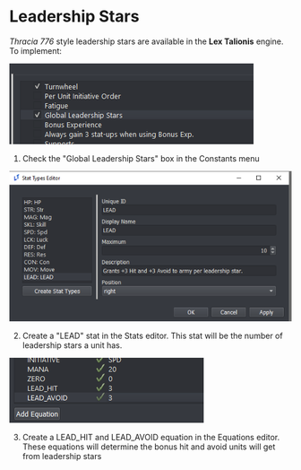 # Leadership Stars

*Thracia 776* style leadership stars are available in the **Lex Talionis** engine. To implement:

![GlobalLeadershipStars](Images/LeadershipStarsConstantsEditor.png)

1. Check the "Global Leadership Stars" box in the Constants menu

![LEADStat](Images/LEADStat.png)

2. Create a "LEAD" stat in the Stats editor. This stat will be the number of leadership stars a unit has.

![LEADEquation](Images/LEADEquation.png)

3. Create a LEAD_HIT and LEAD_AVOID equation in the Equations editor. These equations will determine the bonus hit and avoid units will get from leadership stars

